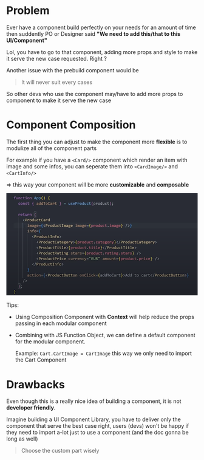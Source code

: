 # Problem

Ever have a component build perfectly on your needs for an amount of time then suddently PO or Designer said **"We need to add this/that to this UI/Component"**

Lol, you have to go to that component, adding more props and style to make it serve the new case requested. Right ?

Another issue with the prebuild component would be
> It will never suit every cases

So other devs who use the component may/have to add more props to component to make it serve the new case

# Component Composition

The first thing you can adjust to make the component more **flexible** is to modulize all of the component parts

For example if you have a `<Card/>` component which render an item with image and some infos, you can seperate them into `<CardImage/>` and `<CartInfo/>`

=> this way your component will be more **customizable** and **composable**

![](./images/composable-component.png)

Tips: 
- Using Composition Component with **Context** will help reduce the props passing in each modular component
- Combining with JS Function Object, we can define a default component for the modular component.

    Example: `Cart.CartImage = CartImage` this way we only need to import the Cart Component

# Drawbacks

Even though this is a really nice idea of building a component, it is not **developer friendly**.

Imagine building a UI Component Library, you have to deliver only the component that serve the best case right, users (devs) won't be happy if they need to import a-lot just to use a component (and the doc gonna be long as well)

> Choose the custom part wisely
